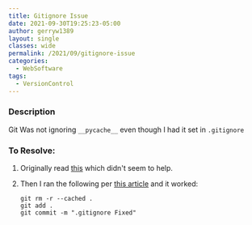 ```yaml
---
title: Gitignore Issue
date: 2021-09-30T19:25:23-05:00
author: gerryw1389
layout: single
classes: wide
permalink: /2021/09/gitignore-issue
categories:
  - WebSoftware
tags:
  - VersionControl
---
```

<!--more-->

### Description

Git Was not ignoring `__pycache__` even though I had it set in `.gitignore`

### To Resolve:

1. Originally read [this](https://github.com/Microsoft/vscode/issues/38270) which didn't seem to help.

2. Then I ran the following per [this article](https://digitizor.com/gitignore-not-ignoring-files-how-to-fix/) and it worked:

   ```shell
   git rm -r --cached .
   git add .
   git commit -m ".gitignore Fixed"
   ```
